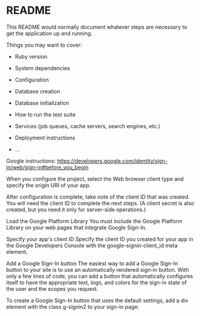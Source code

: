 # README

This README would normally document whatever steps are necessary to get the
application up and running.

Things you may want to cover:

* Ruby version

* System dependencies

* Configuration

* Database creation

* Database initialization

* How to run the test suite

* Services (job queues, cache servers, search engines, etc.)

* Deployment instructions

* ...

Google instructions: https://developers.google.com/identity/sign-in/web/sign-in#before_you_begin

When you configure the project, select the Web browser client type and specify the origin URI of your app.

After configuration is complete, take note of the client ID that was created. You will need the client ID to complete the next steps. (A client secret is also created, but you need it only for server-side operations.)

Load the Google Platform Library
You must include the Google Platform Library on your web pages that integrate Google Sign-In.

<script src="https://apis.google.com/js/platform.js" async defer></script>
Specify your app's client ID
Specify the client ID you created for your app in the Google Developers Console with the google-signin-client_id meta element.

<meta name="google-signin-client_id" content="YOUR_CLIENT_ID.apps.googleusercontent.com">

Add a Google Sign-In button
The easiest way to add a Google Sign-In button to your site is to use an automatically rendered sign-in button. With only a few lines of code, you can add a button that automatically configures itself to have the appropriate text, logo, and colors for the sign-in state of the user and the scopes you request.

To create a Google Sign-In button that uses the default settings, add a div element with the class g-signin2 to your sign-in page:

<div class="g-signin2" data-onsuccess="onSignIn"></div>



